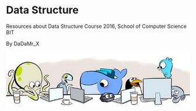 # Data Structure

Resources about Data Structure Course 2016, School of Computer Science BIT

By DaDaMr_X

![](/image/cover.png)
